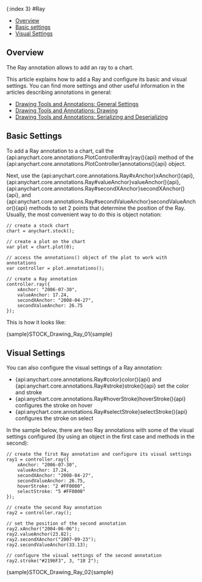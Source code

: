 {:index 3}
#Ray

* [Overview](#overview)
* [Basic settings](#basic_settings)
* [Visual Settings](#visual_settings)

## Overview

The Ray annotation allows to add an ray to a chart.

This article explains how to add a Ray and configure its basic and visual settings. You can find more settings and other useful information in the articles describing annotations in general:

* [Drawing Tools and Annotations: General Settings](General_Settings)
* [Drawing Tools and Annotations: Drawing](Drawing)
* [Drawing Tools and Annotations: Serializing and Deserializing](Serializing_Deserializing)

## Basic Settings

To add a Ray annotation to a chart, call the {api:anychart.core.annotations.PlotController#ray}ray(){api} method of the {api:anychart.core.annotations.PlotController}annotations(){api} object.

Next, use the {api:anychart.core.annotations.Ray#xAnchor}xAnchor(){api}, {api:anychart.core.annotations.Ray#valueAnchor}valueAnchor(){api}, {api:anychart.core.annotations.Ray#secondXAnchor}secondXAnchor(){api}, and {api:anychart.core.annotations.Ray#secondValueAnchor}secondValueAnchor(){api} methods to set 2 points that determine the position of the Ray. Usually, the most convenient way to do this is object notation:

```
// create a stock chart
chart = anychart.stock();

// create a plot on the chart
var plot = chart.plot(0);

// access the annotations() object of the plot to work with annotations
var controller = plot.annotations();

// create a Ray annotation
controller.ray({
    xAnchor: "2006-07-30",
    valueAnchor: 17.24,
    secondXAnchor: "2008-04-27",
    secondValueAnchor: 26.75
});
```

This is how it looks like:

{sample}STOCK\_Drawing\_Ray\_01{sample}

## Visual Settings

You can also configure the visual settings of a Ray annotation:

* {api:anychart.core.annotations.Ray#color}color(){api} and {api:anychart.core.annotations.Ray#stroke}stroke(){api} set the color and stroke
* {api:anychart.core.annotations.Ray#hoverStroke}hoverStroke(){api} configures the stroke on hover
* {api:anychart.core.annotations.Ray#selectStroke}selectStroke(){api} configures the stroke on select

In the sample below, there are two Ray annotations with some of the visual settings configured (by using an object in the first case and methods in the second):

```
// create the first Ray annotation and configure its visual settings
ray1 = controller.ray({
    xAnchor: "2006-07-30",
    valueAnchor: 17.24,
    secondXAnchor: "2008-04-27",
    secondValueAnchor: 26.75,
    hoverStroke: "2 #FF0000",
    selectStroke: "5 #FF0000"
});

// create the second Ray annotation
ray2 = controller.ray();

// set the position of the second annotation
ray2.xAnchor("2004-06-06");
ray2.valueAnchor(23.82);
ray2.secondXAnchor("2007-09-23");
ray2.secondValueAnchor(33.13);
 
// configure the visual settings of the second annotation
ray2.stroke("#2196F3", 3, "10 2");
```

{sample}STOCK\_Drawing\_Ray\_02{sample}